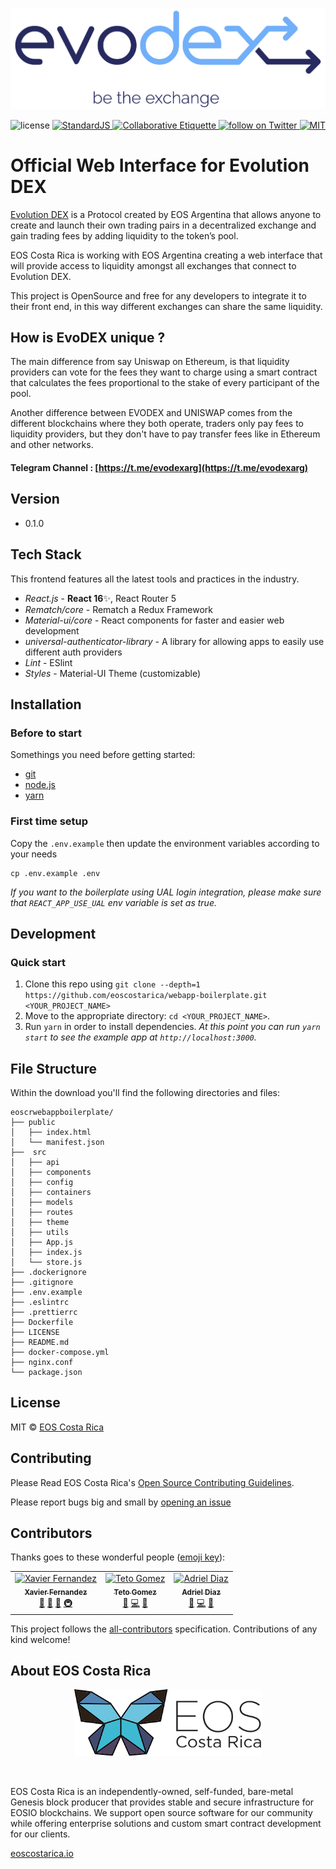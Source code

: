 <p align="center">
	<img src="./public/evodex-logo.png" width="600">
</p>

<p align="center">
	<img src="https://img.shields.io/github/license/eoscostarica/webapp-boilerplate" alt="license">
	<a href="http://standardjs.com">
		<img src="https://img.shields.io/badge/code%20style-standard-brightgreen.svg" alt="StandardJS">
	</a>
	<a href="https://git.io/col">
		<img src="https://img.shields.io/badge/%E2%9C%93-collaborative_etiquette-brightgreen.svg" alt="Collaborative Etiquette">
	</a>
	<a href="https://twitter.com/intent/follow?screen_name=eoscostarica">
		<img src="https://img.shields.io/twitter/follow/eoscostarica.svg?style=social&logo=twitter" alt="follow on Twitter">
	</a>
	<a href="#">
		<img src="https://img.shields.io/github/forks/eoscostarica/webapp-boilerplate?style=social" alt="MIT">
	</a>
</p>

# Official Web Interface for Evolution DEX

[Evolution DEX]( ​https://github.com/eosargentina/evolutiondex) is a Protocol created by EOS Argentina that allows anyone to create and launch their own trading pairs in a decentralized exchange and gain trading fees by adding liquidity to the token’s pool.

EOS Costa Rica  is working with EOS Argentina creating a web interface that will provide access to liquidity amongst all exchanges that connect to Evolution DEX.

This project is OpenSource and free for any developers to integrate it to their front end, in this way different exchanges can share the same liquidity.


## How is EvoDEX unique ?

The main difference from say Uniswap on Ethereum, is that liquidity providers can vote for the fees they want to charge using a smart contract that calculates the fees proportional to the stake of every participant of the pool.

Another difference between EVODEX and UNISWAP comes from the different blockchains where they both operate, traders only pay fees to liquidity providers, but they don't have to pay transfer fees like in Ethereum and other networks.

#### Telegram Channel : [https://t.me/evodexarg](https://t.me/evodexarg)


## Version

- 0.1.0

## Tech Stack

This frontend features all the latest tools and practices in the industry.

- _React.js_ - **React 16**✨, React Router 5
- _Rematch/core_ - Rematch a Redux Framework
- _Material-ui/core_ - React components for faster and easier web development
- _universal-authenticator-library_ - A library for allowing apps to easily use different auth providers 
- _Lint_ - ESlint
- _Styles_ - Material-UI Theme (customizable)

## Installation

### Before to start

Somethings you need before getting started:

- [git](https://git-scm.com/)
- [node.js](https://nodejs.org/es/)
- [yarn](https://yarnpkg.com/)

### First time setup

Copy the `.env.example` then update the environment variables according to your needs

```
cp .env.example .env
```

_If you want to the boilerplate using UAL login integration, please make sure that `REACT_APP_USE_UAL` env variable is set as true._

## Development

### Quick start

1.  Clone this repo using `git clone --depth=1 https://github.com/eoscostarica/webapp-boilerplate.git <YOUR_PROJECT_NAME>`
2.  Move to the appropriate directory: `cd <YOUR_PROJECT_NAME>`.
3.  Run `yarn` in order to install dependencies.
    _At this point you can run `yarn start` to see the example app at `http://localhost:3000`._

## File Structure

Within the download you'll find the following directories and files:

```
eoscrwebappboilerplate/
├── public
│   ├── index.html
│   └── manifest.json
├──  src
│   ├── api
│   ├── components
│   ├── config
│   ├── containers
│   ├── models
│   ├── routes
│   ├── theme
│   ├── utils
│   ├── App.js
│   ├── index.js
│   └── store.js
├── .dockerignore
├── .gitignore
├── .env.example
├── .eslintrc
├── .prettierrc
├── Dockerfile
├── LICENSE
├── README.md
├── docker-compose.yml
├── nginx.conf
└── package.json
```

## License

MIT © [EOS Costa Rica](https://eoscostarica.io)

## Contributing

Please Read EOS Costa Rica's [Open Source Contributing Guidelines](https://developers.eoscostarica.io/docs/open-source-guidelines).

Please report bugs big and small by [opening an issue](https://github.com/eoscostarica/webapp-boilerplate/issues)

## Contributors

Thanks goes to these wonderful people ([emoji key](https://github.com/kentcdodds/all-contributors#emoji-key)):

<table>
  <tr>
    <td align="center"><a href="https://github.com/xavier506"><img src="https://avatars0.githubusercontent.com/u/5632966?v=4" width="100px;" alt="Xavier Fernandez"/><br /><sub><b>Xavier Fernandez</b></sub></a><br /><a href="#ideas-xavier506" title="Ideas, Planning, & Feedback">🤔</a> <a href="#blog-xavier506" title="Blogposts">📝</a> <a href="#talk-xavier506" title="Talks">📢</a> <a href="#infra-xavier506" title="Infrastructure (Hosting, Build-Tools, etc)">🚇</a></td>
 <td align="center"><a href="https://github.com/tetogomez">
      <img src="https://avatars3.githubusercontent.com/u/10634375?s=460&v=4" width="100px;" alt="Teto Gomez"/><br /><sub><b>Teto Gomez</b></sub></a><br /><a href="https://github.com/eoscostarica/eosrate/commits?author=tetogomez" title="Ideas, Planning, & Feedback">🤔</a> <a href="https://github.com/eoscostarica/eosrate/commits?author=tetogomez" title="Code">💻</a> <a href="#review-tetogomez" title="Reviewed Pull Requests">👀</a></td>
      <td align="center"><a href="https://github.com/adriexnet">
      <img src="https://avatars3.githubusercontent.com/u/5375168?s=460&u=542a27a00b761d98851991c6a6d5f78d7b35a2b2&v=4" width="100px;" alt="Adriel Diaz"/><br /><sub><b>Adriel Diaz</b></sub></a><br /><a href="https://github.com/eoscostarica/eosrate/commits?author=adriexnet" title="Ideas, Planning, & Feedback">🤔</a> <a href="https://github.com/eoscostarica/eosrate/commits?author=adriexnet" title="Code">💻</a> <a href="#review-adriexnet" title="Reviewed Pull Requests">👀</a></td>
  </tr>
</table>

This project follows the [all-contributors](https://github.com/kentcdodds/all-contributors) specification. Contributions of any kind welcome!

## About EOS Costa Rica

<p align="center">
	<a href="https://eoscostarica.io">
		<img src="https://github.com/eoscostarica/eos-rate/raw/master/docs/eoscostarica-logo-black.png" width="300">
	</a>
</p>
<br/>

EOS Costa Rica is an independently-owned, self-funded, bare-metal Genesis block producer that provides stable and secure infrastructure for EOSIO blockchains. We support open source software for our community while offering enterprise solutions and custom smart contract development for our clients.

[eoscostarica.io](https://eoscostarica.io)
